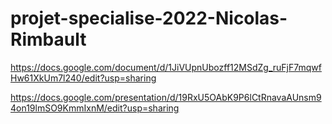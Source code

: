 # projet-specialise-2022-Nicolas-Rimbault

https://docs.google.com/document/d/1JiVUpnUbozff12MSdZg_ruFjF7mqwfHw61XkUm7l240/edit?usp=sharing

https://docs.google.com/presentation/d/19RxU5OAbK9P6lCtRnavaAUnsm94on19lmSO9KmmIxnM/edit?usp=sharing
